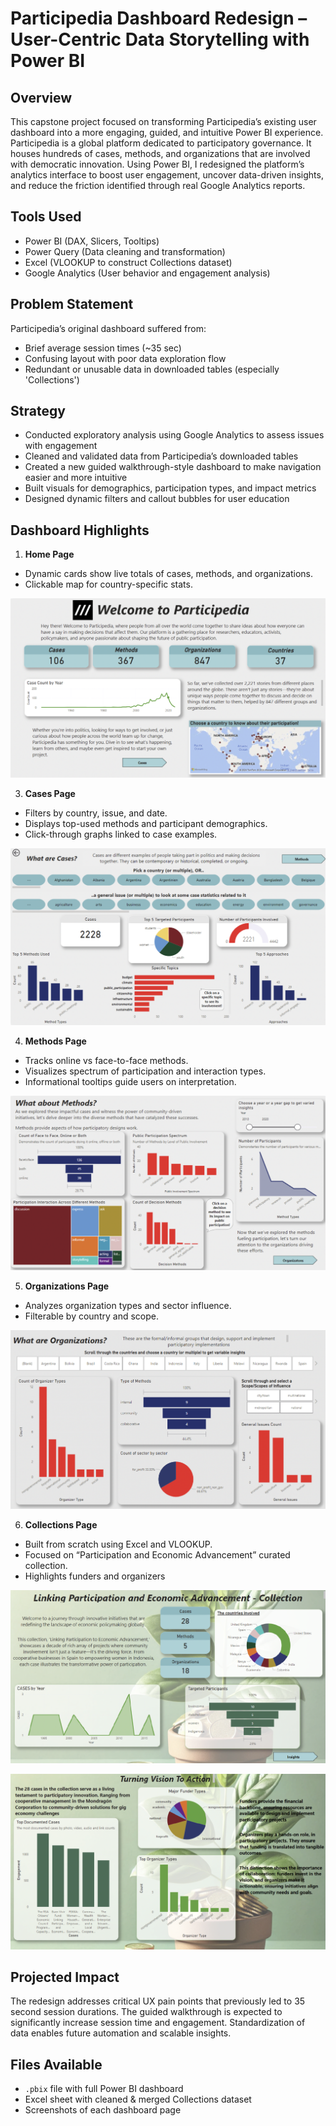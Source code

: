 # Participedia Dashboard Redesign – User-Centric Data Storytelling with Power BI

## Overview
This capstone project focused on transforming Participedia’s existing user dashboard into a more engaging, guided, and intuitive Power BI experience. Participedia is a global platform dedicated to participatory governance. It houses hundreds of cases, methods, and organizations that are involved with democratic innovation.
Using Power BI, I redesigned the platform’s analytics interface to boost user engagement, uncover data-driven insights, and reduce the friction identified through real Google Analytics reports.

## Tools Used
- Power BI (DAX, Slicers, Tooltips)
- Power Query (Data cleaning and transformation)
- Excel (VLOOKUP to construct Collections dataset)
- Google Analytics (User behavior and engagement analysis)

## Problem Statement
Participedia’s original dashboard suffered from:
- Brief average session times (~35 sec)
- Confusing layout with poor data exploration flow
- Redundant or unusable data in downloaded tables (especially 'Collections')

## Strategy
- Conducted exploratory analysis using Google Analytics to assess issues with engagement
- Cleaned and validated data from Participedia’s downloaded tables
- Created a new guided walkthrough-style dashboard to make navigation easier and more intuitive
- Built visuals for demographics, participation types, and impact metrics
- Designed dynamic filters and callout bubbles for user education

## Dashboard Highlights
1. **Home Page**
- Dynamic cards show live totals of cases, methods, and organizations.
- Clickable map for country-specific stats.

![Home Page](screenshots/homepage.png)


3. **Cases Page**  
- Filters by country, issue, and date.
- Displays top-used methods and participant demographics.
- Click-through graphs linked to case examples.
  
![Home Page](screenshots/cases.png)

4. **Methods Page**  
- Tracks online vs face-to-face methods.
- Visualizes spectrum of participation and interaction types.
- Informational tooltips guide users on interpretation.

![Home Page](screenshots/methods.png)

5. **Organizations Page**  
- Analyzes organization types and sector influence.
- Filterable by country and scope.

![Home Page](screenshots/organizations.png)

6. **Collections Page**  
- Built from scratch using Excel and VLOOKUP.
- Focused on “Participation and Economic Advancement” curated collection.
- Highlights funders and organizers

![Home Page](screenshots/collections_1.png)

![Home Page](screenshots/collections_2.png)

## Projected Impact
The redesign addresses critical UX pain points that previously led to 35 second session durations. The guided walkthrough is expected to significantly increase session time and engagement. Standardization of data enables future automation and scalable insights.

## Files Available
- `.pbix` file with full Power BI dashboard  
- Excel sheet with cleaned & merged Collections dataset  
- Screenshots of each dashboard page
